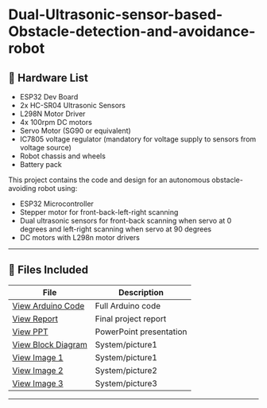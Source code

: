 # Dual-Ultrasonic-sensor-based-Obstacle-detection-and-avoidance-robot

## 🔌 Hardware List
- ESP32 Dev Board
- 2x HC-SR04 Ultrasonic Sensors
- L298N Motor Driver
- 4x 100rpm DC motors
- Servo Motor (SG90 or equivalent)
- IC7805 voltage regulator (mandatory for voltage supply to sensors from voltage source)
- Robot chassis and wheels
- Battery pack

This project contains the code and design for an autonomous obstacle-avoiding robot using:
- ESP32 Microcontroller
- Stepper motor for front-back-left-right scanning
- Dual ultrasonic sensors for front-back scanning when servo at 0 degrees and left-right scanning when servo at 90 degrees
- DC motors with L298n motor drivers

---

## 📁 Files Included

| File | Description |
|------|-------------|
| [View Arduino Code](Project_Code_1.ino) | Full Arduino code |
| [View Report](assets/USODAR-project-report.pdf) | Final project report |
| [View PPT](assets/usodar-presentation.ppt) | PowerPoint presentation |
| [View Block Diagram](assets/usodar-block-dig.png) | System/picture1 |
| [View Image 1](assets/usodar-pic1.png) | System/picture1 |
| [View Image 2](assets/usodar-pic2-interior.png) | System/picture2 |
| [View Image 3](assets/diagram.png) | System/picture3 |


---


